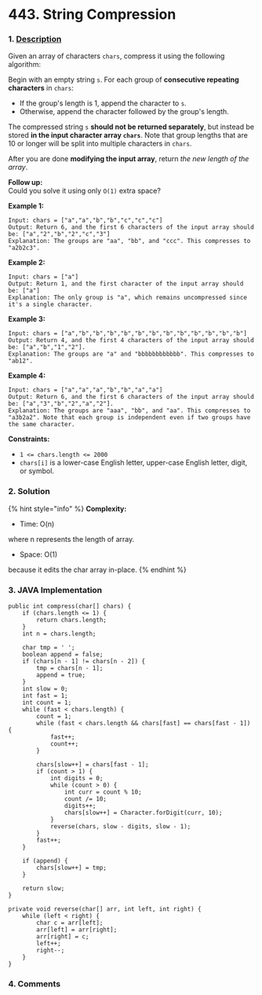 # 443. String Compression

### 1. [Description](https://leetcode.com/problems/string-compression/)

Given an array of characters `chars`, compress it using the following algorithm:

Begin with an empty string `s`. For each group of **consecutive repeating characters** in `chars`:

* If the group's length is 1, append the character to `s`.
* Otherwise, append the character followed by the group's length.

The compressed string `s` **should not be returned separately**, but instead be stored **in the input character array `chars`**. Note that group lengths that are 10 or longer will be split into multiple characters in `chars`.

After you are done **modifying the input array**, return _the new length of the array_. 

**Follow up:**  
Could you solve it using only `O(1)` extra space?

**Example 1:**

```text
Input: chars = ["a","a","b","b","c","c","c"]
Output: Return 6, and the first 6 characters of the input array should be: ["a","2","b","2","c","3"]
Explanation: The groups are "aa", "bb", and "ccc". This compresses to "a2b2c3".
```

**Example 2:**

```text
Input: chars = ["a"]
Output: Return 1, and the first character of the input array should be: ["a"]
Explanation: The only group is "a", which remains uncompressed since it's a single character.
```

**Example 3:**

```text
Input: chars = ["a","b","b","b","b","b","b","b","b","b","b","b","b"]
Output: Return 4, and the first 4 characters of the input array should be: ["a","b","1","2"].
Explanation: The groups are "a" and "bbbbbbbbbbbb". This compresses to "ab12".
```

**Example 4:**

```text
Input: chars = ["a","a","a","b","b","a","a"]
Output: Return 6, and the first 6 characters of the input array should be: ["a","3","b","2","a","2"].
Explanation: The groups are "aaa", "bb", and "aa". This compresses to "a3b2a2". Note that each group is independent even if two groups have the same character.
```

**Constraints:**

* `1 <= chars.length <= 2000`
* `chars[i]` is a lower-case English letter, upper-case English letter, digit, or symbol.



### 2. Solution

{% hint style="info" %}
**Complexity:**

* Time: O\(n\)  

where n represents the length of array. 

* Space: O\(1\) 

because it edits the char array in-place.
{% endhint %}



### 3. JAVA Implementation

```text
public int compress(char[] chars) {
    if (chars.length <= 1) {
        return chars.length;
    }
    int n = chars.length;
    
    char tmp = ' ';
    boolean append = false;
    if (chars[n - 1] != chars[n - 2]) {
        tmp = chars[n - 1];
        append = true;
    }
    int slow = 0;
    int fast = 1;
    int count = 1;
    while (fast < chars.length) {
        count = 1;
        while (fast < chars.length && chars[fast] == chars[fast - 1]) {
            fast++;
            count++;
        }
            
        chars[slow++] = chars[fast - 1];
        if (count > 1) {
            int digits = 0;
            while (count > 0) {
                int curr = count % 10;
                count /= 10;
                digits++;
                chars[slow++] = Character.forDigit(curr, 10);
            }
            reverse(chars, slow - digits, slow - 1);
        }
        fast++;
    }
        
    if (append) {
        chars[slow++] = tmp;
    }
    
    return slow;
}
    
private void reverse(char[] arr, int left, int right) {
    while (left < right) {
        char c = arr[left];
        arr[left] = arr[right];
        arr[right] = c;
        left++;
        right--;
    }
}
```



### 4. Comments

